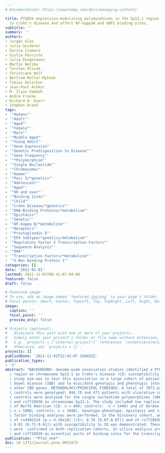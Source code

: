 ```yaml
---
# Documentation: https://wowchemy.com/docs/managing-content/

title: PTGER4 expression-modulating polymorphisms in the 5p13.1 region predispose
  to Crohn's disease and affect NF-kappaB and XBP1 binding sites.
subtitle: ''
summary: ''
authors:
- Jurgen Glas
- Julia Seiderer
- Darina Czamara
- Giulia Pasciuto
- Julia Diegelmann
- Martin Wetzke
- Torsten Olszak
- Christiane Wolf
- Bertram Muller-Myhsok
- Tobias Balschun
- Jean-Paul Achkar
- M. Ilyas Kamboh
- Andre Franke
- Richard H. Duerr
- Stephan Brand
tags:
- '"Humans"'
- '"Adult"'
- '"Aged"'
- '"Female"'
- '"Male"'
- '"Middle Aged"'
- '"Young Adult"'
- '"Gene Expression"'
- '"Genetic Predisposition to Disease"'
- '"Gene Frequency"'
- '"*Polymorphism"'
- '"Single Nucleotide"'
- '"Chromosomes"'
- '"Human"'
- '"Pair 5/*genetics"'
- '"Adolescent"'
- '"Aged"'
- '"80 and over"'
- '"Binding Sites"'
- '"Child"'
- '"Crohn Disease/*genetics"'
- '"DNA-Binding Proteins/*metabolism"'
- '"Epistasis"'
- '"Genetic"'
- '"NF-kappa B/*metabolism"'
- '"Receptors"'
- '"Prostaglandin E"'
- '"EP4 Subtype/*genetics/metabolism"'
- '"Regulatory Factor X Transcription Factors"'
- '"Sequence Analysis"'
- '"DNA"'
- '"Transcription Factors/*metabolism"'
- '"X-Box Binding Protein 1"'
categories: []
date: '2012-01-01'
lastmod: 2021-11-01T08:41:07-04:00
featured: false
draft: false

# Featured image
# To use, add an image named `featured.jpg/png` to your page's folder.
# Focal points: Smart, Center, TopLeft, Top, TopRight, Left, Right, BottomLeft, Bottom, BottomRight.
image:
  caption: ''
  focal_point: ''
  preview_only: false

# Projects (optional).
#   Associate this post with one or more of your projects.
#   Simply enter your project's folder or file name without extension.
#   E.g. `projects = ["internal-project"]` references `content/project/deep-learning/index.md`.
#   Otherwise, set `projects = []`.
projects: []
publishDate: '2021-11-01T12:41:07.326032Z'
publication_types:
- '2'
abstract: "BACKGROUND: Genome-wide association studies identified a PTGER4 expression-modulating\
  \ region on chromosome 5p13.1 as Crohn's disease (CD) susceptibility region. The\
  \ study aim was to test this association in a large cohort of patients with inflammatory\
  \ bowel disease (IBD) and to elucidate genotypic and phenotypic interactions with\
  \ other IBD genes. METHODOLOGY/PRINCIPAL FINDINGS: A total of 7073 patients and\
  \ controls were genotyped: 844 CD and 471 patients with ulcerative colitis and 1488\
  \ controls were analyzed for the single nucleotide polymorphisms (SNPs) rs4495224\
  \ and rs7720838 on chromosome 5p13.1. The study included two replication cohorts\
  \ of North American (CD: n = 684; controls:  n = 1440) and of German origin (CD:\
  \ n = 1098; controls: n = 1048). Genotype-phenotype, epistasis and transcription\
  \ factor binding analyses were performed. In the discovery cohort, an association\
  \ of rs4495224 (p = 4.10x10(-)(5); 0.76 [0.67-0.87]) and of rs7720838 (p = 6.91x10(-)(4);\
  \ 0.81 [0.71-0.91]) with susceptibility to CD was demonstrated. These associations\
  \ were  confirmed in both replication cohorts. In silico analysis predicted rs4495224\
  \ and rs7720838 as essential parts of binding sites for the transcription factors"
publication: '*PloS one*'
doi: 10.1371/journal.pone.0052873
---
```

